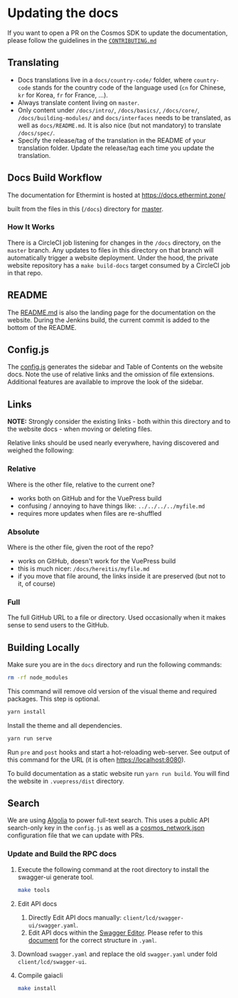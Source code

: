 # Updating the docs

If you want to open a PR on the Cosmos SDK to update the documentation, please follow the guidelines in the [`CONTRIBUTING.md`](https://github.com/cosmos/ethermint/tree/master/CONTRIBUTING.md#updating-documentation)

## Translating

- Docs translations live in a `docs/country-code/` folder, where `country-code` stands for the country code of the language used (`cn` for Chinese, `kr` for Korea, `fr` for France, ...).
- Always translate content living on `master`.
- Only content under `/docs/intro/`, `/docs/basics/`, `/docs/core/`, `/docs/building-modules/` and `docs/interfaces` needs to be translated, as well as `docs/README.md`. It is also nice (but not mandatory) to translate `/docs/spec/`.
- Specify the release/tag of the translation in the README of your translation folder. Update the release/tag each time you update the translation.

## Docs Build Workflow

The documentation for Ethermint is hosted at https://docs.ethermint.zone/

built from the files in this (`/docs`) directory for
[master](https://github.com/cosmos/ethermint/tree/master/docs).

### How It Works

There is a CircleCI job listening for changes in the `/docs` directory, on
the `master` branch. Any updates to files in this directory
on that branch will automatically trigger a website deployment. Under the hood,
the private website repository has a `make build-docs` target consumed by a CircleCI job in that repo.

## README

The [README.md](./README.md) is also the landing page for the documentation
on the website. During the Jenkins build, the current commit is added to the bottom
of the README.

## Config.js

The [config.js](./.vuepress/config.js) generates the sidebar and Table of Contents
on the website docs. Note the use of relative links and the omission of
file extensions. Additional features are available to improve the look
of the sidebar.

## Links

**NOTE:** Strongly consider the existing links - both within this directory
and to the website docs - when moving or deleting files.

Relative links should be used nearly everywhere, having discovered and weighed the following:

### Relative

Where is the other file, relative to the current one?

- works both on GitHub and for the VuePress build
- confusing / annoying to have things like: `../../../../myfile.md`
- requires more updates when files are re-shuffled

### Absolute

Where is the other file, given the root of the repo?

- works on GitHub, doesn't work for the VuePress build
- this is much nicer: `/docs/hereitis/myfile.md`
- if you move that file around, the links inside it are preserved (but not to it, of course)

### Full

The full GitHub URL to a file or directory. Used occasionally when it makes sense
to send users to the GitHub.

## Building Locally

Make sure you are in the `docs` directory and run the following commands:

```bash
rm -rf node_modules
```

This command will remove old version of the visual theme and required packages. This step is optional.

```bash
yarn install
```

Install the theme and all dependencies.

```bash
yarn run serve
```

Run `pre` and `post` hooks and start a hot-reloading web-server. See output of this command for the URL (it is often [https://localhost:8080](https://localhost:8080)).

To build documentation as a static website run `yarn run build`. You will find the website in `.vuepress/dist` directory.

## Search

We are using [Algolia](https://www.algolia.com) to power full-text search. This uses a public API search-only key in the `config.js` as well as a [cosmos_network.json](https://github.com/algolia/docsearch-configs/blob/master/configs/cosmos_network.json) configuration file that we can update with PRs.

### Update and Build the RPC docs

1. Execute the following command at the root directory to install the swagger-ui generate tool.
  
   ```bash
   make tools
   ```

2. Edit API docs
   1. Directly Edit API docs manually: `client/lcd/swagger-ui/swagger.yaml`.
   2. Edit API docs within the [Swagger Editor](https://editor.swagger.io/). Please refer to this [document](https://swagger.io/docs/specification/2-0/basic-structure/) for the correct structure in `.yaml`.
3. Download `swagger.yaml` and replace the old `swagger.yaml` under fold `client/lcd/swagger-ui`.
4. Compile gaiacli

   ```bash
   make install
   ```

